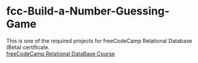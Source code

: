 # fcc-Build-a-Number-Guessing-Game

This is one of the required projects for freeCodeCamp Relational Database (Beta) certificate.\
[freeCodeCamp Relational DataBase Course](https://www.freecodecamp.org/learn/relational-database/)
